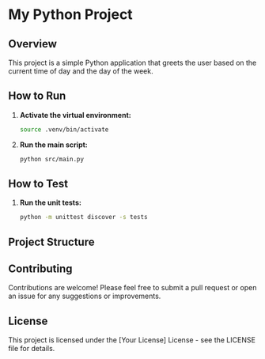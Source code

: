 # My Python Project

## Overview
This project is a simple Python application that greets the user based on the current time of day and the day of the week.

## How to Run

1. **Activate the virtual environment:**
    ```bash
    source .venv/bin/activate
    ```

2. **Run the main script:**
    ```bash
    python src/main.py
    ```

## How to Test

1. **Run the unit tests:**
    ```bash
    python -m unittest discover -s tests
    ```

## Project Structure


## Contributing
Contributions are welcome! Please feel free to submit a pull request or open an issue for any suggestions or improvements.

## License
This project is licensed under the [Your License] License - see the LICENSE file for details.